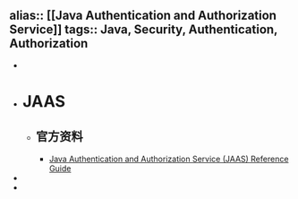 alias:: [[Java Authentication and Authorization Service]]
tags:: Java, Security, Authentication, Authorization
---

-
- # JAAS
	- ## 官方资料
		- [Java Authentication and Authorization Service (JAAS) Reference Guide](https://docs.oracle.com/javase/8/docs/technotes/guides/security/jaas/JAASRefGuide.html)
-
-